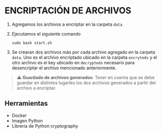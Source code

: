 # ENCRIPTACIÓN DE ARCHIVOS

1) Agregamos los archivos a encriptar en la carpeta `data`
2) Ejecutamos el siguiente comando

    ```
    sudo bash start.sh
    ```
3) Se crearan dos archivos más por cada archivo agregado en la carpeta `data`. Uno es el archivo encriptado ubicado en la carpeta `encryteds` y el otro archivo es el key ubicado en `decrypteds` necesario para desencriptar el archivo mencionado anteriormente.


> :warning: **Guardado de archivos generados**: Tener en cuenta que se debe guardar en distintos lugarles los dos archivos generados a partir del archivo a encriptar.

## Herramientas

- Docker
- Imagen Python
- Libreria de Python cryptography